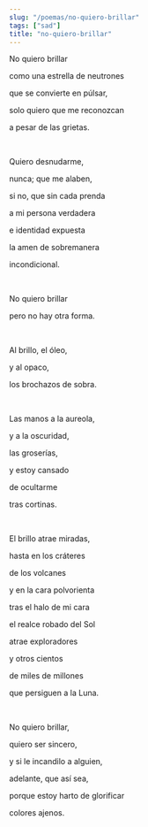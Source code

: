 ```yaml
---
slug: "/poemas/no-quiero-brillar"
tags: ["sad"]
title: "no-quiero-brillar"
---
```

No quiero brillar

como una estrella de neutrones

que se convierte en púlsar,

solo quiero que me reconozcan

a pesar de las grietas.

&nbsp;

Quiero desnudarme,

nunca; que me alaben,

si no, que sin cada prenda

a mi persona verdadera

e identidad expuesta

la amen de sobremanera

incondicional.

&nbsp;

No quiero brillar

pero no hay otra forma.

&nbsp;

Al brillo, el óleo,

y al opaco,

los brochazos de sobra.

&nbsp;

Las manos a la aureola,

y a la oscuridad,

las groserías,

y estoy cansado

de ocultarme

tras cortinas.

&nbsp;

El brillo atrae miradas,

hasta en los cráteres

de los volcanes

y en la cara polvorienta

tras el halo de mi cara

el realce robado del Sol

atrae exploradores

y otros cientos

de miles de millones

que persiguen a la Luna.

&nbsp;

No quiero brillar,

quiero ser sincero,

y si le incandilo a alguien,

adelante, que así sea,

porque estoy harto de glorificar

colores ajenos.